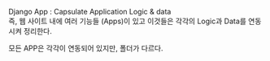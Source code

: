 Django App : Capsulate Application Logic & data  
즉, 웹 사이트 내에 여러 기능들 (Apps)이 있고 이것들은 각각의 Logic과 Data를 연동시켜 정리한다.


모든 APP은 각각이 연동되어 있지만, 폴더가 다르다.  
